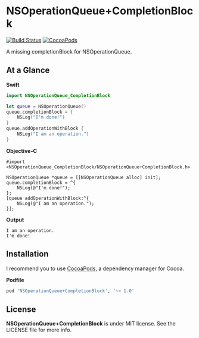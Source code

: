 NSOperationQueue+CompletionBlock
================================

[![Build Status](https://travis-ci.org/devxoul/NSOperationQueue-CompletionBlock.svg?branch=master)](https://travis-ci.org/devxoul/NSOperationQueue-CompletionBlock)
[![CocoaPods](http://img.shields.io/cocoapods/v/NSOperationQueue+CompletionBlock.svg?style=flat)](https://cocoapods.org/pods/NSOperationQueue+CompletionBlock)

A missing completionBlock for NSOperationQueue.


At a Glance
-----------

**Swift**

```swift
import NSOperationQueue_CompletionBlock

let queue = NSOperationQueue()
queue.completionBlock = {
    NSLog("I'm done!")
}
queue.addOperationWithBlock {
    NSLog("I am an operation.")
}
```

**Objective-C**

```objc
#import <NSOperationQueue_CompletionBlock/NSOperationQueue+CompletionBlock.h>

NSOperationQueue *queue = [[NSOperationQueue alloc] init];
queue.completionBlock = ^{
    NSLog(@"I'm done!");
};
[queue addOperationWithBlock:^{
    NSLog(@"I am an operation.");
}];
```

**Output**

```
I am an operation.
I'm done!
```


Installation
------------

I recommend you to use [CocoaPods](https://cocoapods.org), a dependency manager for Cocoa.

**Podfile**

```ruby
pod 'NSOperationQueue+CompletionBlock', '~> 1.0'
```


License
-------

**NSOperationQueue+CompletionBlock** is under MIT license. See the LICENSE file for more info.
